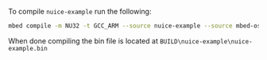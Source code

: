 To compile `nuice-example` run the following:
```bash
mbed compile -m NU32 -t GCC_ARM --source nuice-example --source mbed-os --build BUILD/nuice-example
```

When done compiling the bin file is located at `BUILD\nuice-example\nuice-example.bin`